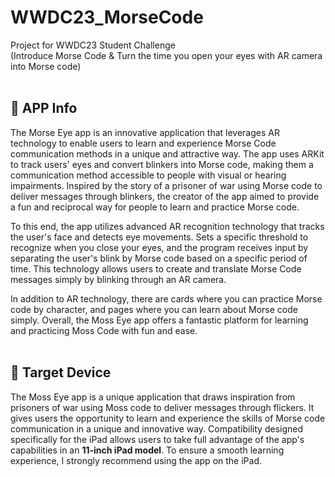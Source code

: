 # WWDC23_MorseCode
Project for WWDC23 Student Challenge <br>
(Introduce Morse Code & Turn the time you open your eyes with AR camera into Morse code)
<br>
<br>

## 📌 APP Info 
The Morse Eye app is an innovative application that leverages AR technology to enable users to learn and experience Morse Code communication methods in a unique and attractive way. The app uses ARKit to track users' eyes and convert blinkers into Morse code, making them a communication method accessible to people with visual or hearing impairments. Inspired by the story of a prisoner of war using Morse code to deliver messages through blinkers, the creator of the app aimed to provide a fun and reciprocal way for people to learn and practice Morse code.

To this end, the app utilizes advanced AR recognition technology that tracks the user's face and detects eye movements. Sets a specific threshold to recognize when you close your eyes, and the program receives input by separating the user's blink by Morse code based on a specific period of time. This technology allows users to create and translate Morse Code messages simply by blinking through an AR camera.

In addition to AR technology, there are cards where you can practice Morse code by character, and pages where you can learn about Morse code simply. Overall, the Moss Eye app offers a fantastic platform for learning and practicing Moss Code with fun and ease.
<br>
<br>


## 📌 Target Device
The Moss Eye app is a unique application that draws inspiration from prisoners of war using Moss code to deliver messages through flickers. It gives users the opportunity to learn and experience the skills of Morse code communication in a unique and innovative way. Compatibility designed specifically for the iPad allows users to take full advantage of the app's capabilities in an <strong>11-inch iPad model</strong>. To ensure a smooth learning experience, I strongly recommend using the app on the iPad.
